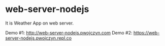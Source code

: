 # web-server-nodejs

It is Weather App on web server.

Demo #1: http://web-server-nodejs.pwojczyn.com
Demo #2: https://web-server-nodejs.pwojczyn.repl.co
